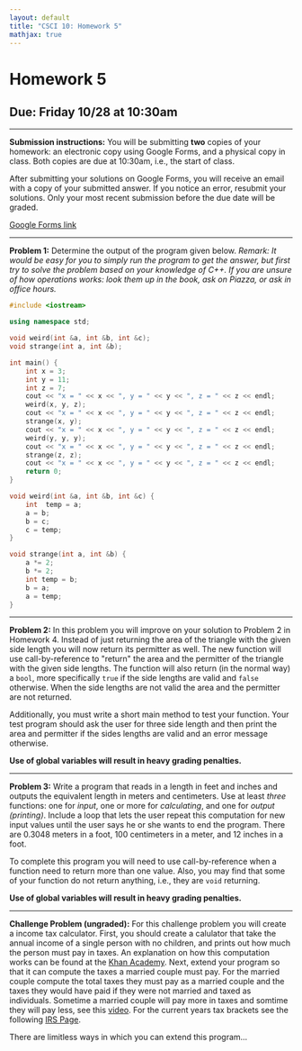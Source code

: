 ```yaml
---
layout: default
title: "CSCI 10: Homework 5"
mathjax: true
---
```


# Homework 5

## Due: Friday 10/28 at 10:30am

---

__Submission instructions:__ You will be submitting __two__ copies of your
homework: an electronic copy using Google Forms, and a physical copy in class.
Both copies are due at 10:30am, i.e., the start of class.

After submitting your solutions on Google Forms, you will receive an email with
a copy of your submitted answer. If you notice an error, resubmit your solutions.
Only your most recent submission before the due date will be graded.

[Google Forms link](https://docs.google.com/a/scu.edu/forms/d/e/1FAIpQLSfpKjphLa1K6YjW5SbE16Cm-jGd7qaZJzCwR15R5cBL-xDGGQ/viewform)

---

__Problem 1:__ Determine the output of the program given below. _Remark: It
would be easy for you to simply run the program to get the answer, but first
try to solve the problem based on your knowledge of C++. If you are
unsure of how operations works: look them up in the book, ask on Piazza, or
ask in office hours._

```cpp
#include <iostream>

using namespace std;

void weird(int &a, int &b, int &c);
void strange(int a, int &b);

int main() {
    int x = 3;
    int y = 11;
    int z = 7;
    cout << "x = " << x << ", y = " << y << ", z = " << z << endl;
    weird(x, y, z);
    cout << "x = " << x << ", y = " << y << ", z = " << z << endl;
    strange(x, y);
    cout << "x = " << x << ", y = " << y << ", z = " << z << endl;
    weird(y, y, y);
    cout << "x = " << x << ", y = " << y << ", z = " << z << endl;
    strange(z, z);
    cout << "x = " << x << ", y = " << y << ", z = " << z << endl;
    return 0;
}

void weird(int &a, int &b, int &c) {
    int  temp = a;
    a = b;
    b = c;
    c = temp;
}

void strange(int a, int &b) {
    a *= 2;
    b *= 2;
    int temp = b;
    b = a;
    a = temp;
}
```

---

__Problem 2:__ In this problem you will improve on your solution to Problem 2 in
Homework 4. Instead of just returning the area of the triangle with the given
side length you will now return its permitter as well. The new function will use
call-by-reference to "return" the area and the permitter of the triangle with
the given side lengths. The function will also return (in the normal way) a `bool`, more specifically
`true` if the side lengths are valid and `false` otherwise. When the side lengths
are not valid the area and the permitter are not returned.

Additionally, you must write a short main method to test your function. Your test
program should ask the user for three side length and then print the area and
permitter if the sides lengths are valid and an error message otherwise.

__Use  of global variables will result in heavy grading penalties.__

---

__Problem 3:__ Write a program that reads in a length in feet and inches and
outputs the equivalent length in meters and centimeters. Use at least _three_
functions: one for _input_, one or more for _calculating_, and one for _output (printing)_.
Include a loop that lets the user repeat this computation for new input values
until the user says he or she wants to end the program. There are 0.3048 meters
in a foot, 100 centimeters in a meter, and 12 inches in a foot.

To complete this program you will need to use call-by-reference when a function
need to return more than one value. Also, you may find that some of your function
do not return anything, i.e., they are `void` returning.

__Use  of global variables will result in heavy grading penalties.__

---

__Challenge Problem (ungraded):__ For this challenge problem you will create a
income tax calculator. First, you should create a calulator that take the annual
income of a single person with no children, and prints out how much the person
must pay in taxes. An explanation on how this computation works can be found at
the [Khan Academy](https://www.youtube.com/watch?v=DtCfOMl3qo0). Next, extend
your program so that it can compute the taxes a married couple must pay. For the
married couple compute the total taxes they must pay as a married couple and the
taxes they would have paid if they were not married and taxed as individuals.
Sometime a married couple will pay more in taxes and somtime they will pay less,
see this [video](https://www.youtube.com/watch?v=SX_DzTb95mM). For the current
years tax brackets see the following
[IRS Page](https://www.irs.com/articles/projected-us-tax-rates-2016).

There are limitless ways in which you can extend this program...
